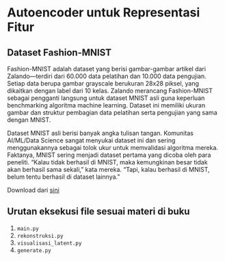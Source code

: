 # Autoencoder untuk Representasi Fitur 

## Dataset Fashion-MNIST
Fashion-MNIST adalah dataset yang berisi gambar-gambar artikel dari Zalando—terdiri dari 60.000 data pelatihan dan 10.000 data pengujian. Setiap data berupa gambar grayscale berukuran 28x28 piksel, yang dikaitkan dengan label dari 10 kelas. Zalando merancang Fashion-MNIST sebagai pengganti langsung untuk dataset MNIST asli guna keperluan benchmarking algoritma machine learning. Dataset ini memiliki ukuran gambar dan struktur pembagian data pelatihan serta pengujian yang sama dengan MNIST.


Dataset MNIST asli berisi banyak angka tulisan tangan. Komunitas AI/ML/Data Science sangat menyukai dataset ini dan sering menggunakannya sebagai tolok ukur untuk memvalidasi algoritma mereka. Faktanya, MNIST sering menjadi dataset pertama yang dicoba oleh para peneliti. “Kalau tidak berhasil di MNIST, maka kemungkinan besar tidak akan berhasil sama sekali,” kata mereka. “Tapi, kalau berhasil di MNIST, belum tentu berhasil di dataset lainnya.”


Download dari [sini](https://www.kaggle.com/datasets/zalando-research/fashionmnist)


## Urutan eksekusi file sesuai materi di buku
1. `main.py`
1. `rekonstruksi.py`
1. `visualisasi_latent.py`
1. `generate.py`